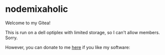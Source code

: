# nodemixaholic

Welcome to my Gitea!

This is run on a dell optiplex with limited storage, so I can't allow members. Sorry.

However, you can donate to me [here](https://coindrop.to/nodemixaholic) if you like my software: